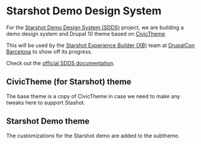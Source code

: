 # Starshot Demo Design System

For the [Starshot Demo Design System (SDDS)](https://www.drupal.org/project/demo_design_system)
project, we are building a demo design system and Drupal 10 theme based on
[CivicTheme](https://www.civictheme.io/).

This will be used by the [Starshot Experience Builder (XB)](https://www.drupal.org/about/starshot/initiatives/experience-builder)
team at [DrupalCon Barcelona](https://events.drupal.org/barcelona2024/session/experience-builder-initiative)
to show off its progress.

Check out the [official SDDS documentation](https://www.drupal.org/community-initiatives/starshot-demo-design-system).

## CivicTheme (for Starshot) theme

The base theme is a copy of CivicTheme in case we need to make any tweaks here
to support Stashot.

## Starshot Demo theme

The customizations for the Starshot demo are added to the subtheme.
